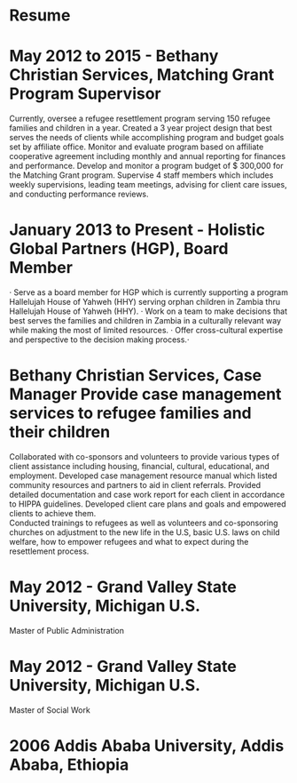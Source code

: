 # Resume
# May 2012 to 2015 - Bethany Christian Services, Matching Grant Program Supervisor
Currently, oversee a refugee resettlement program serving 150 refugee families and children in a year.
Created a 3 year project design that best serves the needs of clients while accomplishing program and budget goals set by affiliate office.
Monitor and evaluate program based on affiliate cooperative agreement including monthly and annual reporting for finances and performance. 
Develop and monitor a program budget of $ 300,000 for the Matching Grant program.
Supervise 4 staff members which includes weekly supervisions, leading team meetings, advising for client care issues, and conducting performance reviews.
# January 2013 to Present - Holistic Global Partners (HGP), Board Member
·	Serve as a board member for HGP which is currently supporting a program Hallelujah House of Yahweh (HHY) serving orphan children in Zambia thru Hallelujah House of Yahweh (HHY).
·	Work on a team to make decisions that best serves the families and children in Zambia in a culturally relevant way while making the most of limited resources.
·	Offer cross-cultural expertise and perspective to the decision making process.·	
# Bethany Christian Services, Case Manager	Provide case management services to refugee families and their children 
Collaborated with co-sponsors and volunteers to provide various types of client assistance including housing, financial, cultural, educational, and employment. 
Developed case management resource manual which listed community resources and partners to aid in client referrals. 
Provided detailed documentation and case work report for each client in accordance to HIPPA guidelines.
Developed client care plans and goals and empowered clients to achieve them.  
Conducted trainings to refugees as well as volunteers and co-sponsoring churches on adjustment to the new life in the U.S, basic U.S. laws on child welfare, how to empower refugees and what to expect during the resettlement process.
# May 2012 - Grand Valley State University, Michigan U.S.
Master of Public Administration
# May 2012 - Grand Valley State University, Michigan U.S.
Master of Social Work
# 2006 Addis Ababa University, Addis Ababa, Ethiopia
